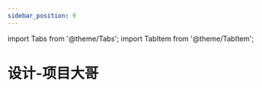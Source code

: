 ```yaml
---
sidebar_position: 9
---
```

import Tabs from '@theme/Tabs';
import TabItem from '@theme/TabItem';

# 设计-项目大哥
